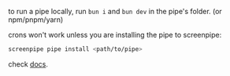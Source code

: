 
to run a pipe locally, run `bun i` and `bun dev` in the pipe's folder. (or npm/pnpm/yarn)

crons won't work unless you are installing the pipe to screenpipe:

```bash
screenpipe pipe install <path/to/pipe>
```

check [docs](https://docs.screenpi.pe/docs/plugins).
